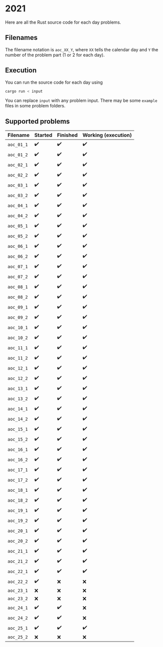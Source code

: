 # 2021
Here are all the Rust source code for each day problems.

## Filenames
The filename notation is `aoc_XX_Y`, where `XX` tells the calendar day and `Y` the number of the problem part (1 or 2 for each day).

## Execution
You can run the source code for each day using
```bash
cargo run < input
```

You can replace `input` with any problem input. There may be some `example` files in some problem folders.

## Supported problems
| **Filename** | Started            | Finished           | Working (execution) |
|--------------|--------------------|--------------------|---------------------|
| `aoc_01_1`   | :heavy_check_mark: | :heavy_check_mark: | :heavy_check_mark:  |
| `aoc_01_2`   | :heavy_check_mark: | :heavy_check_mark: | :heavy_check_mark:  |
| `aoc_02_1`   | :heavy_check_mark: | :heavy_check_mark: | :heavy_check_mark:  |
| `aoc_02_2`   | :heavy_check_mark: | :heavy_check_mark: | :heavy_check_mark:  |
| `aoc_03_1`   | :heavy_check_mark: | :heavy_check_mark: | :heavy_check_mark:  |
| `aoc_03_2`   | :heavy_check_mark: | :heavy_check_mark: | :heavy_check_mark:  |
| `aoc_04_1`   | :heavy_check_mark: | :heavy_check_mark: | :heavy_check_mark:  |
| `aoc_04_2`   | :heavy_check_mark: | :heavy_check_mark: | :heavy_check_mark:  |
| `aoc_05_1`   | :heavy_check_mark: | :heavy_check_mark: | :heavy_check_mark:  |
| `aoc_05_2`   | :heavy_check_mark: | :heavy_check_mark: | :heavy_check_mark:  |
| `aoc_06_1`   | :heavy_check_mark: | :heavy_check_mark: | :heavy_check_mark:  |
| `aoc_06_2`   | :heavy_check_mark: | :heavy_check_mark: | :heavy_check_mark:  |
| `aoc_07_1`   | :heavy_check_mark: | :heavy_check_mark: | :heavy_check_mark:  |
| `aoc_07_2`   | :heavy_check_mark: | :heavy_check_mark: | :heavy_check_mark:  |
| `aoc_08_1`   | :heavy_check_mark: | :heavy_check_mark: | :heavy_check_mark:  |
| `aoc_08_2`   | :heavy_check_mark: | :heavy_check_mark: | :heavy_check_mark:  |
| `aoc_09_1`   | :heavy_check_mark: | :heavy_check_mark: | :heavy_check_mark:  |
| `aoc_09_2`   | :heavy_check_mark: | :heavy_check_mark: | :heavy_check_mark:  |
| `aoc_10_1`   | :heavy_check_mark: | :heavy_check_mark: | :heavy_check_mark:  |
| `aoc_10_2`   | :heavy_check_mark: | :heavy_check_mark: | :heavy_check_mark:  |
| `aoc_11_1`   | :heavy_check_mark: | :heavy_check_mark: | :heavy_check_mark:  |
| `aoc_11_2`   | :heavy_check_mark: | :heavy_check_mark: | :heavy_check_mark:  |
| `aoc_12_1`   | :heavy_check_mark: | :heavy_check_mark: | :heavy_check_mark:  |
| `aoc_12_2`   | :heavy_check_mark: | :heavy_check_mark: | :heavy_check_mark:  |
| `aoc_13_1`   | :heavy_check_mark: | :heavy_check_mark: | :heavy_check_mark:  |
| `aoc_13_2`   | :heavy_check_mark: | :heavy_check_mark: | :heavy_check_mark:  |
| `aoc_14_1`   | :heavy_check_mark: | :heavy_check_mark: | :heavy_check_mark:  |
| `aoc_14_2`   | :heavy_check_mark: | :heavy_check_mark: | :heavy_check_mark:  |
| `aoc_15_1`   | :heavy_check_mark: | :heavy_check_mark: | :heavy_check_mark:  |
| `aoc_15_2`   | :heavy_check_mark: | :heavy_check_mark: | :heavy_check_mark:  |
| `aoc_16_1`   | :heavy_check_mark: | :heavy_check_mark: | :heavy_check_mark:  |
| `aoc_16_2`   | :heavy_check_mark: | :heavy_check_mark: | :heavy_check_mark:  |
| `aoc_17_1`   | :heavy_check_mark: | :heavy_check_mark: | :heavy_check_mark:  |
| `aoc_17_2`   | :heavy_check_mark: | :heavy_check_mark: | :heavy_check_mark:  |
| `aoc_18_1`   | :heavy_check_mark: | :heavy_check_mark: | :heavy_check_mark:  |
| `aoc_18_2`   | :heavy_check_mark: | :heavy_check_mark: | :heavy_check_mark:  |
| `aoc_19_1`   | :heavy_check_mark: | :heavy_check_mark: | :heavy_check_mark:  |
| `aoc_19_2`   | :heavy_check_mark: | :heavy_check_mark: | :heavy_check_mark:  |
| `aoc_20_1`   | :heavy_check_mark: | :heavy_check_mark: | :heavy_check_mark:  |
| `aoc_20_2`   | :heavy_check_mark: | :heavy_check_mark: | :heavy_check_mark:  |
| `aoc_21_1`   | :heavy_check_mark: | :heavy_check_mark: | :heavy_check_mark:  |
| `aoc_21_2`   | :heavy_check_mark: | :heavy_check_mark: | :heavy_check_mark:  |
| `aoc_22_1`   | :heavy_check_mark: | :heavy_check_mark: | :heavy_check_mark:  |
| `aoc_22_2`   | :heavy_check_mark: | :x:                | :x:                 |
| `aoc_23_1`   | :x:                | :x:                | :x:                 |
| `aoc_23_2`   | :x:                | :x:                | :x:                 |
| `aoc_24_1`   | :heavy_check_mark: | :heavy_check_mark: | :x:                 |
| `aoc_24_2`   | :heavy_check_mark: | :heavy_check_mark: | :x:                 |
| `aoc_25_1`   | :heavy_check_mark: | :heavy_check_mark: | :heavy_check_mark:  |
| `aoc_25_2`   | :x:                | :x:                | :x:                 |

